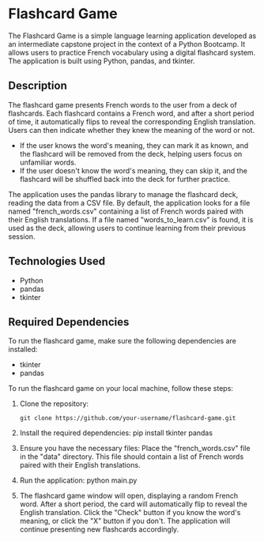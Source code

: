 # Flashcard Game

The Flashcard Game is a simple language learning application developed as an intermediate capstone project in the context of a Python Bootcamp. It allows users to practice French vocabulary using a digital flashcard system. The application is built using Python, pandas, and tkinter.

## Description

The flashcard game presents French words to the user from a deck of flashcards. Each flashcard contains a French word, and after a short period of time, it automatically flips to reveal the corresponding English translation. Users can then indicate whether they knew the meaning of the word or not.

- If the user knows the word's meaning, they can mark it as known, and the flashcard will be removed from the deck, helping users focus on unfamiliar words.
- If the user doesn't know the word's meaning, they can skip it, and the flashcard will be shuffled back into the deck for further practice.

The application uses the pandas library to manage the flashcard deck, reading the data from a CSV file. By default, the application looks for a file named "french_words.csv" containing a list of French words paired with their English translations. If a file named "words_to_learn.csv" is found, it is used as the deck, allowing users to continue learning from their previous session.

## Technologies Used

- Python
- pandas
- tkinter

## Required Dependencies

To run the flashcard game, make sure the following dependencies are installed:

- tkinter
- pandas


To run the flashcard game on your local machine, follow these steps:

1. Clone the repository:

   ```shell
   git clone https://github.com/your-username/flashcard-game.git

2. Install the required dependencies:
   pip install tkinter pandas

3. Ensure you have the necessary files:
  Place the "french_words.csv" file in the "data" directory. This file should contain a list of French words paired with their English translations.

4. Run the application:
   python main.py

5. The flashcard game window will open, displaying a random French word. After a short period, the card will automatically flip to reveal the English translation. Click the "Check" button if you know the word's meaning, or click the "X" button if you don't. The application will continue presenting new flashcards accordingly.
